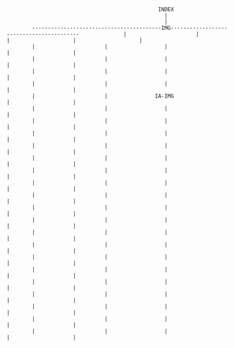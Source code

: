                                                     INDEX
                                                      |
                                                      |
            -----------------------------------------IMG-----------------------------------------              |                      |                  |                    |                    |
            |                      |                  |                    |                    |
            |                      |                  |                    |                    |
            |                      |                  |                    |                    |
            |                      |                  |                    |                    |
            |                      |               IA-IMG                  |                    |
            |                      |                  |                    |                    |
            |                      |                  |                    |                    |
            |                      |                  |                    |                    |
            |                      |                  |                    |                    |
            |                      |                  |                    |                    |
            |                      |                  |                    |                    |
            |                      |                  |                    |                    |
            |                      |                  |                    |                    |
            |                      |                  |                    |                    |
            |                      |                  |                    |                    |
            |                      |                  |                    |                    |
            |                      |                  |                    |                    |
            |                      |                  |                    |                    |
            |                      |                  |                    |                    |
            |                      |                  |                    |                    |
            |                      |                  |                    |                    |
            |                      |                  |                    |                    |
            |                      |                  |                    |                    |
            |                      |                  |                    |                    |
